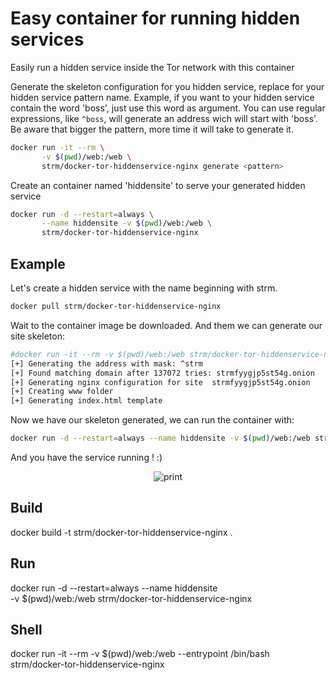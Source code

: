# Easy container for running hidden services

Easily run a hidden service inside the Tor network with this container


Generate the skeleton configuration for you hidden service, replace <pattern> for your hidden service pattern name.
Example, if you want to your hidden service contain the word 'boss', just use this word as argument. You can use regular expressions, like ```^boss```, will generate an address wich will start with 'boss'. Be aware that bigger the pattern, more time it will take to generate it.

```sh
docker run -it --rm \
       -v $(pwd)/web:/web \
       strm/docker-tor-hiddenservice-nginx generate <pattern>
```


Create an container named 'hiddensite' to serve your generated hidden service

```sh
docker run -d --restart=always \
       --name hiddensite -v $(pwd)/web:/web \
       strm/docker-tor-hiddenservice-nginx 
```

## Example

Let's create a hidden service with the name beginning with strm.

```sh
docker pull strm/docker-tor-hiddenservice-nginx
```

Wait to the container image be downloaded. And them we can generate our site skeleton:

```sh
#docker run -it --rm -v $(pwd)/web:/web strm/docker-tor-hiddenservice-nginx generate ^strm
[+] Generating the address with mask: ^strm
[+] Found matching domain after 137072 tries: strmfyygjp5st54g.onion
[+] Generating nginx configuration for site  strmfyygjp5st54g.onion
[+] Creating www folder
[+] Generating index.html template
```

Now we have our skeleton generated, we can run the container with:

```sh
docker run -d --restart=always --name hiddensite -v $(pwd)/web:/web strm/docker-tor-hiddenservice-nginx
```

And you have the service running ! :)

<p align="center">
  <img src="https://github.com/opsxcq/docker-tor-hiddenservice-nginx/raw/master/print.png" alt="print"/>
  </p>

## Build

docker build -t strm/docker-tor-hiddenservice-nginx .

## Run

docker run -d --restart=always --name hiddensite \
       -v $(pwd)/web:/web strm/docker-tor-hiddenservice-nginx 

## Shell

docker run -it --rm -v $(pwd)/web:/web --entrypoint /bin/bash strm/docker-tor-hiddenservice-nginx

